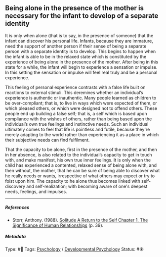 ## Being alone in the presence of the mother is necessary for the infant to develop of a separate identity

It is only when alone (that is to say, in the presence of someone) that the infant can discover his personal life. Infants, because they are immature, need the support of another person if their sense of being a separate person with a separate identity is to develop. This begins to happen when the infant is able to be in the relaxed state which is constituted by the experience of being alone in the presence of the mother. After being in this state for a while, the infant will begin to experience a sensation or impulse. In this setting the sensation or impulse will feel real truly and be a personal experience. 

This feeling of personal experience contrasts with a false life built on reactions to external stimuli. This deremines whether an individual’s experience is authentic or inauthentic. Many people learned as children to be over-compliant; that is, to live in ways which were expected of them, or which pleased others, or which were designed not to offend others. These people end up building a false self; that is, a self which is based upon compliance with the wishes of others, rather than being based upon the individual’s own true feelings and instinctive needs. Such an individual ultimately comes to feel that life is pointless and futile, because they're merely adapting to the world rather than experiencing it as a place in which their subjective needs can find fulfilment.

That the capacity to be alone, first in the presence of the mother, and then in her absence, is also related to the individual’s capacity to get in touch with, and make manifest, his own true inner feelings. It is only when the child has experienced a contented, relaxed sense of being alone with, and then without, the mother, that he can be sure of being able to discover what he really needs or wants, irrespective of what others may expect or try to foist upon him. The capacity to he alone thus becomes linked with self-discovery and self-realization; with becoming aware of one's deepest needs, feelings, and impulses.

---

##### References

* Storr, Anthony. (1988). [Solitude A Return to the Self Chapter 1. The Significance of Human Relationships](Solitude%20A%20Return%20to%20the%20Self%20Chapter%201.%20The%20Significance%20of%20Human%20Relationships.md) (p. 39). 

##### Metadata

Type: #🔴 
Tags: [Psychology](Psychology.md) / [Developmental Psychology](Developmental%20Psychology.md)
Status: #☀️ 

